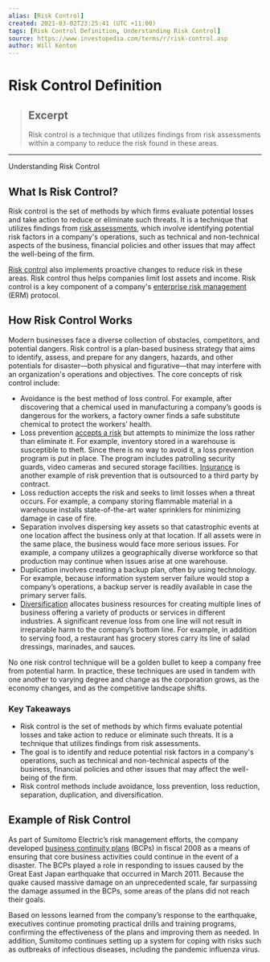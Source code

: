 ```yaml
---
alias: [Risk Control]
created: 2021-03-02T23:25:41 (UTC +11:00)
tags: [Risk Control Definition, Understanding Risk Control]
source: https://www.investopedia.com/terms/r/risk-control.asp
author: Will Kenton
---
```


# Risk Control Definition

> ## Excerpt
> Risk control is a technique that utilizes findings from risk assessments within a company to reduce the risk found in these areas.

---

Understanding Risk Control
## What Is Risk Control?

Risk control is the set of methods by which firms evaluate potential losses and take action to reduce or eliminate such threats. It is a technique that utilizes findings from [risk assessments](https://www.investopedia.com/terms/r/risk-assessment.asp), which involve identifying potential risk factors in a company's operations, such as technical and non-technical aspects of the business, financial policies and other issues that may affect the well-being of the firm.

[Risk control](https://www.investopedia.com/ask/answers/040315/what-difference-between-risk-avoidance-and-risk-reduction.asp) also implements proactive changes to reduce risk in these areas. Risk control thus helps companies limit lost assets and income. Risk control is a key component of a company's [enterprise risk management](https://www.investopedia.com/terms/e/enterprise-risk-management.asp) (ERM) protocol.

## How Risk Control Works

Modern businesses face a diverse collection of obstacles, competitors, and potential dangers. Risk control is a plan-based business strategy that aims to identify, assess, and prepare for any dangers, hazards, and other potentials for disaster—both physical and figurative—that may interfere with an organization's operations and objectives. The core concepts of risk control include:

-   Avoidance is the best method of loss control. For example, after discovering that a chemical used in manufacturing a company’s goods is dangerous for the workers, a factory owner finds a safe substitute chemical to protect the workers’ health.
-   Loss prevention [accepts a risk](https://www.investopedia.com/terms/a/accepting-risk.asp) but attempts to minimize the loss rather than eliminate it. For example, inventory stored in a warehouse is susceptible to theft. Since there is no way to avoid it, a loss prevention program is put in place. The program includes patrolling security guards, video cameras and secured storage facilities. [Insurance](https://www.investopedia.com/terms/i/insurance-coverage.asp) is another example of risk prevention that is outsourced to a third party by contract.
-   Loss reduction accepts the risk and seeks to limit losses when a threat occurs. For example, a company storing flammable material in a warehouse installs state-of-the-art water sprinklers for minimizing damage in case of fire.
-   Separation involves dispersing key assets so that catastrophic events at one location affect the business only at that location. If all assets were in the same place, the business would face more serious issues. For example, a company utilizes a geographically diverse workforce so that production may continue when issues arise at one warehouse.
-   Duplication involves creating a backup plan, often by using technology. For example, because information system server failure would stop a company’s operations, a backup server is readily available in case the primary server fails.
-   [Diversification](https://www.investopedia.com/terms/d/diversification.asp) allocates business resources for creating multiple lines of business offering a variety of products or services in different industries. A significant revenue loss from one line will not result in irreparable harm to the company’s bottom line. For example, in addition to serving food, a restaurant has grocery stores carry its line of salad dressings, marinades, and sauces.

No one risk control technique will be a golden bullet to keep a company free from potential harm. In practice, these techniques are used in tandem with one another to varying degree and change as the corporation grows, as the economy changes, and as the competitive landscape shifts.

### Key Takeaways

-   Risk control is the set of methods by which firms evaluate potential losses and take action to reduce or eliminate such threats. It is a technique that utilizes findings from risk assessments.
-   The goal is to identify and reduce potential risk factors in a company's operations, such as technical and non-technical aspects of the business, financial policies and other issues that may affect the well-being of the firm.
-   Risk control methods include avoidance, loss prevention, loss reduction, separation, duplication, and diversification.

## Example of Risk Control

As part of Sumitomo Electric’s risk management efforts, the company developed [business continuity plans](https://www.investopedia.com/terms/b/business-continuity-planning.asp) (BCPs) in fiscal 2008 as a means of ensuring that core business activities could continue in the event of a disaster. The BCPs played a role in responding to issues caused by the Great East Japan earthquake that occurred in March 2011. Because the quake caused massive damage on an unprecedented scale, far surpassing the damage assumed in the BCPs, some areas of the plans did not reach their goals.

Based on lessons learned from the company’s response to the earthquake, executives continue promoting practical drills and training programs, confirming the effectiveness of the plans and improving them as needed. In addition, Sumitomo continues setting up a system for coping with risks such as outbreaks of infectious diseases, including the pandemic influenza virus.
